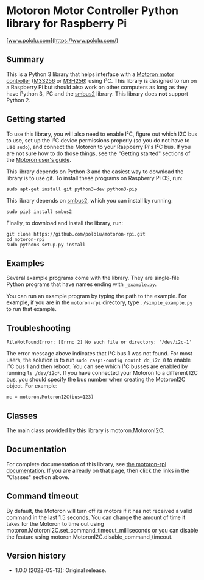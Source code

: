 # Motoron Motor Controller Python library for Raspberry Pi

[www.pololu.com](https://www.pololu.com/)

## Summary

This is a Python 3 library that helps interface with a
[Motoron motor controller] ([M3S256] or [M3H256]) using I&sup2;C.
This library is designed to run on a Raspberry Pi but should also work on
other computers as long as they have Python 3, I&sup2;C and the [smbus2] library.
This library does **not** support Python 2.

## Getting started

To use this library, you will also need to enable I&sup2;C, figure out
which I2C bus to use, set up the I&sup2;C device permissions properly
(so you do not have to use `sudo`), and connect the Motoron to your
Raspberry Pi's I&sup2;C bus.  If you are not sure how to do those things,
see the "Getting started" sections of the [Motoron user's guide][guide].

This library depends on Python 3 and the easiest way to download the library
is to use git.  To install these programs on Raspberry Pi OS, run:

    sudo apt-get install git python3-dev python3-pip

This library depends on [smbus2], which you can install by running:

    sudo pip3 install smbus2

Finally, to download and install the library, run:

    git clone https://github.com/pololu/motoron-rpi.git
    cd motoron-rpi
    sudo python3 setup.py install

## Examples

Several example programs come with the library.  They are single-file
Python programs that have names ending with `_example.py`.

You can run an example program by typing the path to the example.  For example,
if you are in the `motoron-rpi` directory, type `./simple_example.py` to run
that example.

## Troubleshooting

    FileNotFoundError: [Errno 2] No such file or directory: '/dev/i2c-1'

The error message above indicates that I&sup2;C bus 1 was not found.
For most users, the solution is to run `sudo raspi-config nonint do_i2c 0`
to enable I&sup2;C bus 1 and then reboot.
You can see which I&sup2;C busses are enabled by running `ls /dev/i2c*`.
If you have connected your Motoron to a different I2C bus, you should specify
the bus number when creating the MotoronI2C object.  For example:

    mc = motoron.MotoronI2C(bus=123)

## Classes

The main class provided by this library is motoron.MotoronI2C.

## Documentation

For complete documentation of this library, see
[the motoron-rpi documentation][doc].
If you are already on that page, then click the links in the "Classes" section
above.

## Command timeout

By default, the Motoron will turn off its motors if it has not received a valid
command in the last 1.5 seconds.  You can change the amount of time it
takes for the Motoron to time out using
motoron.MotoronI2C.set_command_timeout_milliseconds or you can disable the
feature using motoron.MotoronI2C.disable_command_timeout.

## Version history

* 1.0.0 (2022-05-13): Original release.

[Motoron motor controller]: https://pololu.com/motoron
[M3S256]: https://www.pololu.com/product/5030
[M3H256]: https://www.pololu.com/product/5033
[doc]: https://pololu.github.io/motoron-rpi/
[guide]: https://www.pololu.com/docs/0J84
[smbus2]: https://pypi.org/project/smbus2/
